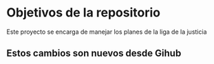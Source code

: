 # Objetivos de la repositorio

Este proyecto se encarga de manejar los planes de la liga de la justicia


## Estos cambios son nuevos desde Gihub
